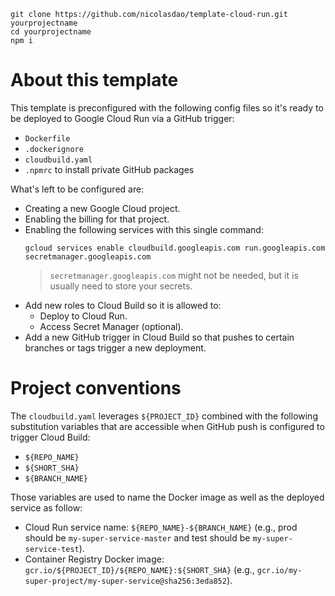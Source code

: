 ```
git clone https://github.com/nicolasdao/template-cloud-run.git yourprojectname
cd yourprojectname
npm i
```

# About this template

This template is preconfigured with the following config files so it's ready to be deployed to Google Cloud Run via a GitHub trigger:
- `Dockerfile`
- `.dockerignore`
- `cloudbuild.yaml`
- `.npmrc` to install private GitHub packages

What's left to be configured are:
- Creating a new Google Cloud project.
- Enabling the billing for that project.
- Enabling the following services with this single command:
	```
	gcloud services enable cloudbuild.googleapis.com run.googleapis.com secretmanager.googleapis.com
	```	
	> `secretmanager.googleapis.com` might not be needed, but it is usually need to store your secrets.
- Add new roles to Cloud Build so it is allowed to:
	- Deploy to Cloud Run.
	- Access Secret Manager (optional).
- Add a new GitHub trigger in Cloud Build so that pushes to certain branches or tags trigger a new deployment.

# Project conventions

The `cloudbuild.yaml` leverages `${PROJECT_ID}` combined with the following substitution variables that are accessible when GitHub push is configured to trigger Cloud Build:
- `${REPO_NAME}`
- `${SHORT_SHA}`
- `${BRANCH_NAME}`

Those variables are used to name the Docker image as well as the deployed service as follow:
- Cloud Run service name: `${REPO_NAME}-${BRANCH_NAME}` (e.g., prod should be `my-super-service-master` and test should be `my-super-service-test`).
- Container Registry Docker image: `gcr.io/${PROJECT_ID}/${REPO_NAME}:${SHORT_SHA}` (e.g., `gcr.io/my-super-project/my-super-service@sha256:3eda852`).

